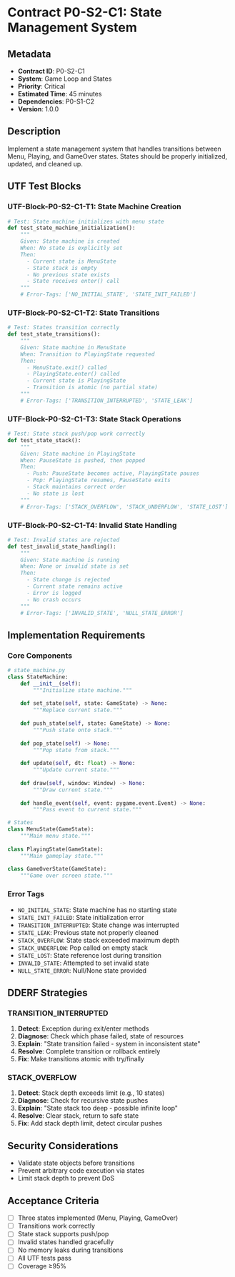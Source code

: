 # Contract P0-S2-C1: State Management System

## Metadata
- **Contract ID**: P0-S2-C1
- **System**: Game Loop and States  
- **Priority**: Critical
- **Estimated Time**: 45 minutes
- **Dependencies**: P0-S1-C2
- **Version**: 1.0.0

## Description
Implement a state management system that handles transitions between Menu, Playing, and GameOver states. States should be properly initialized, updated, and cleaned up.

## UTF Test Blocks

### UTF-Block-P0-S2-C1-T1: State Machine Creation
```python
# Test: State machine initializes with menu state
def test_state_machine_initialization():
    """
    Given: State machine is created
    When: No state is explicitly set
    Then:
      - Current state is MenuState
      - State stack is empty
      - No previous state exists
      - State receives enter() call
    """
    # Error-Tags: ['NO_INITIAL_STATE', 'STATE_INIT_FAILED']
```

### UTF-Block-P0-S2-C1-T2: State Transitions
```python
# Test: States transition correctly
def test_state_transitions():
    """
    Given: State machine in MenuState
    When: Transition to PlayingState requested
    Then:
      - MenuState.exit() called
      - PlayingState.enter() called
      - Current state is PlayingState
      - Transition is atomic (no partial state)
    """
    # Error-Tags: ['TRANSITION_INTERRUPTED', 'STATE_LEAK']
```

### UTF-Block-P0-S2-C1-T3: State Stack Operations
```python
# Test: State stack push/pop work correctly
def test_state_stack():
    """
    Given: State machine in PlayingState
    When: PauseState is pushed, then popped
    Then:
      - Push: PauseState becomes active, PlayingState pauses
      - Pop: PlayingState resumes, PauseState exits
      - Stack maintains correct order
      - No state is lost
    """
    # Error-Tags: ['STACK_OVERFLOW', 'STACK_UNDERFLOW', 'STATE_LOST']
```

### UTF-Block-P0-S2-C1-T4: Invalid State Handling
```python
# Test: Invalid states are rejected
def test_invalid_state_handling():
    """
    Given: State machine is running
    When: None or invalid state is set
    Then:
      - State change is rejected
      - Current state remains active
      - Error is logged
      - No crash occurs
    """
    # Error-Tags: ['INVALID_STATE', 'NULL_STATE_ERROR']
```

## Implementation Requirements

### Core Components
```python
# state_machine.py
class StateMachine:
    def __init__(self):
        """Initialize state machine."""
        
    def set_state(self, state: GameState) -> None:
        """Replace current state."""
        
    def push_state(self, state: GameState) -> None:
        """Push state onto stack."""
        
    def pop_state(self) -> None:
        """Pop state from stack."""
        
    def update(self, dt: float) -> None:
        """Update current state."""
        
    def draw(self, window: Window) -> None:
        """Draw current state."""
        
    def handle_event(self, event: pygame.event.Event) -> None:
        """Pass event to current state."""

# States
class MenuState(GameState):
    """Main menu state."""
    
class PlayingState(GameState):
    """Main gameplay state."""
    
class GameOverState(GameState):
    """Game over screen state."""
```

### Error Tags
- `NO_INITIAL_STATE`: State machine has no starting state
- `STATE_INIT_FAILED`: State initialization error
- `TRANSITION_INTERRUPTED`: State change was interrupted
- `STATE_LEAK`: Previous state not properly cleaned
- `STACK_OVERFLOW`: State stack exceeded maximum depth
- `STACK_UNDERFLOW`: Pop called on empty stack
- `STATE_LOST`: State reference lost during transition
- `INVALID_STATE`: Attempted to set invalid state
- `NULL_STATE_ERROR`: Null/None state provided

## DDERF Strategies

### TRANSITION_INTERRUPTED
1. **Detect**: Exception during exit/enter methods
2. **Diagnose**: Check which phase failed, state of resources
3. **Explain**: "State transition failed - system in inconsistent state"
4. **Resolve**: Complete transition or rollback entirely
5. **Fix**: Make transitions atomic with try/finally

### STACK_OVERFLOW
1. **Detect**: Stack depth exceeds limit (e.g., 10 states)
2. **Diagnose**: Check for recursive state pushes
3. **Explain**: "State stack too deep - possible infinite loop"
4. **Resolve**: Clear stack, return to safe state
5. **Fix**: Add stack depth limit, detect circular pushes

## Security Considerations
- Validate state objects before transitions
- Prevent arbitrary code execution via states
- Limit stack depth to prevent DoS

## Acceptance Criteria
- [ ] Three states implemented (Menu, Playing, GameOver)
- [ ] Transitions work correctly
- [ ] State stack supports push/pop
- [ ] Invalid states handled gracefully
- [ ] No memory leaks during transitions
- [ ] All UTF tests pass
- [ ] Coverage ≥95%